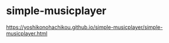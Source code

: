 # simple-musicplayer
https://yoshikonohachikou.github.io/simple-musicplayer/simple-musicplayer.html
